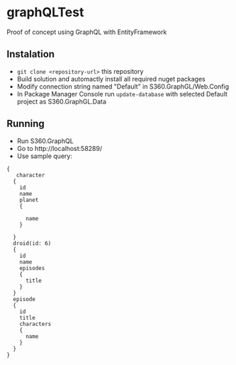 # graphQLTest
Proof of concept using GraphQL with EntityFramework
## Instalation
* `git clone <repository-url>` this repository
* Build solution and automactly install all required nuget packages
* Modify connection string named "Default" in S360.GraphGL/Web.Config
* In Package Manager Console run `update-database` with selected Default project as S360.GraphGL.Data 
## Running
* Run S360.GraphQL
* Go to http://localhost:58289/
* Use sample query:
```
{
   character
  {
    id
    name
    planet
    {
      
      name
    }

  }
  droid(id: 6)
  {
    id
    name
    episodes
    {
      title
    }
  }
  episode
  {
    id
    title
    characters
    {
      name
    }
  }
}
```
